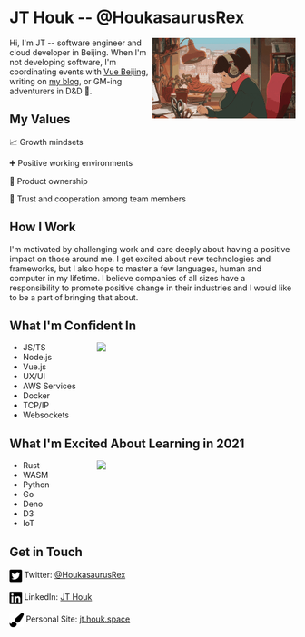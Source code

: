 # JT Houk -- @HoukasaurusRex

<img src="assets/lofi-hiphop-beats.gif" alt="LoFi girl studying by window. Image credit to J.P. Machado of ChilledCow" align="right" width="50%">

Hi, I'm JT -- software engineer and cloud developer in Beijing. When I'm not developing software, I'm coordinating events with [Vue Beijing](https://twitter.com/beijing_vue), writing on [my blog](https://jt.houk.space), or GM-ing adventurers in D&D 🐲.

## My Values

📈 Growth mindsets

➕ Positive working environments

👏 Product ownership

🤝 Trust and cooperation among team members

## How I Work

I'm motivated by challenging work and care deeply about having a positive impact on those around me. I get excited about new technologies and frameworks, but I also hope to master a few languages, human and computer in my lifetime. I believe companies of all sizes have a responsibility to promote positive change in their industries and I would like to be a part of bringing that about.

## What I'm Confident In

<a href="https://wakatime.com/@HoukasaurusRex" target="_blank">
  <img src="https://github-readme-stats.vercel.app/api/top-langs/?username=HoukasaurusRex&layout=compact&theme=radical" align="right" width="350">
</a>

* JS/TS
* Node.js
* Vue.js
* UX/UI
* AWS Services
* Docker
* TCP/IP
* Websockets

## What I'm Excited About Learning in 2021

<a href="https://wakatime.com/@HoukasaurusRex" target="_blank">
  <img src="https://github-readme-stats.vercel.app/api/wakatime?username=HoukasaurusRex&theme=radical" align="right" width="350">
</a>

* Rust
* WASM
* Python
* Go
* Deno
* D3
* IoT

## Get in Touch

<img src="assets/twitter-square-brands.svg" alt="" height="25" align="center"> Twitter: [@HoukasaurusRex](https://twitter.com/HoukasaurusRex)

<img src="assets/linkedin-brands.svg" alt="" height="25" align="center">  LinkedIn: [JT Houk](https://www.linkedin.com/in/jt-houk/)

<img src="assets/paint-brush-solid.svg" alt="" height="25" align="center">  Personal Site: [jt.houk.space](https://jt.houk.space/about/)


<!-- <img src="https://github-readme-stats.vercel.app/api?username=HoukasaurusRex&show_icons=true&theme=radical" width="55%"> -->